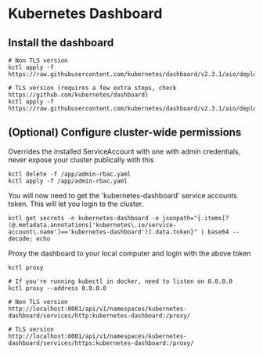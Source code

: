 # Kubernetes Dashboard

## Install the dashboard
```
# Non TLS version
kctl apply -f https://raw.githubusercontent.com/kubernetes/dashboard/v2.3.1/aio/deploy/alternative.yaml

# TLS version (requires a few extra steps, check https://github.com/kubernetes/dashboard)
kctl apply -f https://raw.githubusercontent.com/kubernetes/dashboard/v2.3.1/aio/deploy/recommended.yaml
```

## (Optional) Configure cluster-wide permissions
Overrides the installed ServiceAccount with one with admin credentials, never expose your cluster publically with this
```
kctl delete -f /app/admin-rbac.yaml
kctl apply -f /app/admin-rbac.yaml
```

You will now need to get the 'kubernetes-dashboard' service accounts token. This will let you login to the cluster.
```
kctl get secrets -n kubernetes-dashboard -o jsonpath="{.items[?(@.metadata.annotations['kubernetes\.io/service-account\.name']=='kubernetes-dashboard')].data.token}" | base64 --decode; echo
```

Proxy the dashboard to your local computer and login with the above token
```
kctl proxy

# If you're running kubectl in docker, need to listen on 0.0.0.0
kctl proxy --address 0.0.0.0

# Non TLS version
http://localhost:8001/api/v1/namespaces/kubernetes-dashboard/services/http:kubernetes-dashboard:/proxy/

# TLS version
http://localhost:8001/api/v1/namespaces/kubernetes-dashboard/services/https:kubernetes-dashboard:/proxy/
```
